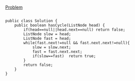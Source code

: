 <a href="https://leetcode.com/problems/linked-list-cycle/">Problem</a>

```

public class Solution {
    public boolean hasCycle(ListNode head) {
        if(head==null||head.next==null) return false;
        ListNode slow = head;
        ListNode fast = head;
        while(fast.next!=null && fast.next.next!=null){
            slow = slow.next;
            fast = fast.next.next;
            if(slow==fast)  return true;
        }
        return false;   
    }
}

```